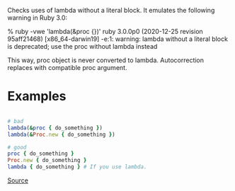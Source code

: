 
Checks uses of lambda without a literal block.
It emulates the following warning in Ruby 3.0:

  % ruby -vwe 'lambda(&proc {})'
  ruby 3.0.0p0 (2020-12-25 revision 95aff21468) [x86_64-darwin19]
  -e:1: warning: lambda without a literal block is deprecated; use the proc without
  lambda instead

This way, proc object is never converted to lambda.
Autocorrection replaces with compatible proc argument.

# Examples

```ruby

# bad
lambda(&proc { do_something })
lambda(&Proc.new { do_something })

# good
proc { do_something }
Proc.new { do_something }
lambda { do_something } # If you use lambda.
```

[Source](http://www.rubydoc.info/gems/rubocop/RuboCop/Cop/Lint/LambdaWithoutLiteralBlock)